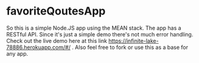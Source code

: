 # favoriteQoutesApp

So this is a simple Node.JS app using the MEAN stack. The app has a RESTful API. Since it's just a simple demo there's not much error handling. Check out the live demo here at this link https://infinite-lake-78886.herokuapp.com/#/ . Also feel free to fork or use this as a base for any app.
